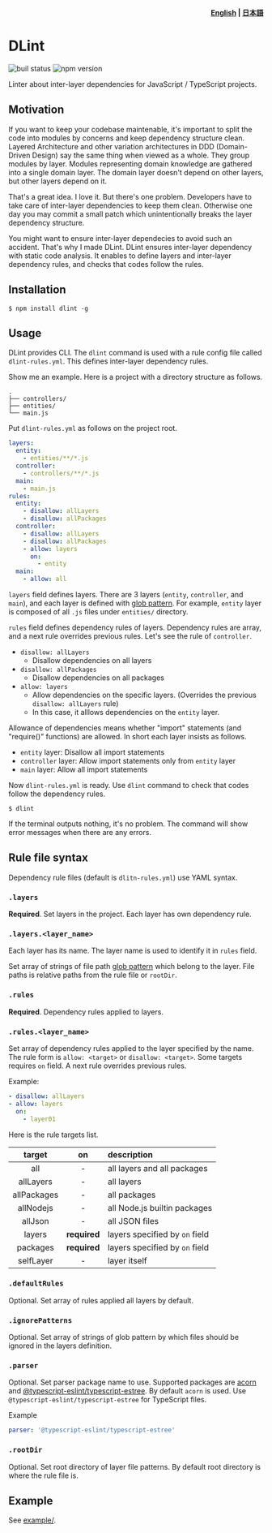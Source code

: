 <p align="right">
  <strong>
    <a href="README.md">English</a> |
    <a href="README_ja.md">日本語</a>
  </strong>
</p>

# DLint

![buil status](https://github.com/fujiharuka/dlint/workflows/all%20packages/badge.svg)
![npm version](https://img.shields.io/npm/v/dlint.svg)

Linter about inter-layer dependencies for JavaScript / TypeScript projects.

## Motivation

If you want to keep your codebase maintenable, it's important to split the code into modules by concerns and keep dependency structure clean. Layered Architecture and other variation architectures in DDD (Domain-Driven Design) say the same thing when viewed as a whole. They group modules by layer. Modules representing domain knowledge are gathered into a single domain layer. The domain layer doesn't depend on other layers, but other layers depend on it.

That's a great idea. I love it. But there's one problem. Developers have to take care of inter-layer dependencies to keep them clean. Otherwise one day you may commit a small patch which unintentionally breaks the layer dependency structure.

You might want to ensure inter-layer dependecies to avoid such an accident. That's why I made DLint. DLint ensures inter-layer dependency with static code analysis. It enables to define layers and inter-layer dependency rules, and checks that codes follow the rules.

## Installation

```
$ npm install dlint -g
```

## Usage

DLint provides CLI. The `dlint` command is used with a rule config file called `dlint-rules.yml`. This defines inter-layer dependency rules.

Show me an example. Here is a project with a directory structure as follows.

```
.
├── controllers/
├── entities/
└── main.js
```

Put `dlint-rules.yml` as follows on the project root.

```yaml
layers:
  entity:
    - entities/**/*.js
  controller:
    - controllers/**/*.js
  main:
    - main.js
rules:
  entity:
    - disallow: allLayers
    - disallow: allPackages
  controller:
    - disallow: allLayers
    - disallow: allPackages
    - allow: layers
      on:
        - entity
  main:
    - allow: all
```

`layers` field defines layers. There are 3 layers (`entity`, `controller`, and `main`), and each layer is defined with [glob pattern](https://github.com/mrmlnc/fast-glob#pattern-syntax). For example, `entity` layer is composed of all `.js` files under `entities/` directory.

`rules` field defines dependency rules of layers. Dependency rules are array, and a next rule overrides previous rules. Let's see the rule of `controller`.

- `disallow: allLayers`
  - Disallow dependencies on all layers
- `disallow: allPackages`
  - Disallow dependencies on all packages
- `allow: layers`
  - Allow dependencies on the specific layers. (Overrides the previous `disallow: allLayers` rule)
  - In this case, it alllows dependencies on the `entity` layer.

Allowance of dependencies means whether "import" statements (and "require()" functions) are allowed. In short each layer insists as follows.

- `entity` layer: Disallow all import statements
- `controller` layer: Allow import statements only from `entity` layer
- `main` layer: Allow all import statements

Now `dlint-rules.yml` is ready. Use `dlint` command to check that codes follow the dependency rules.

```
$ dlint
```

If the terminal outputs nothing, it's no problem. The command will show error messages when there are any errors.

## Rule file syntax

Dependency rule files (default is `dlitn-rules.yml`) use YAML syntax.

### `.layers`

**Required**. Set layers in the project. Each layer has own dependency rule.

### `.layers.<layer_name>`

Each layer has its name. The layer name is used to identify it in `rules` field.

Set array of strings of file path [glob pattern](https://github.com/mrmlnc/fast-glob#pattern-syntax) which belong to the layer. File paths is relative paths from the rule file or `rootDir`.

### `.rules`

**Required**. Dependency rules applied to layers.

### `.rules.<layer_name>`

Set array of dependency rules applied to the layer specified by the name. The rule form is `allow: <target>` or `disallow: <target>`. Some targets requires `on` field. A next rule overrides previous rules.

Example:

```yaml
- disallow: allLayers
- allow: layers
  on:
    - layer01
```

Here is the rule targets list.

|    target   |      on      | description                    |
| :---------: | :----------: | :----------------------------- |
|     all     |       -      | all layers and all packages    |
|  allLayers  |       -      | all layers                     |
| allPackages |       -      | all packages                   |
|  allNodejs  |       -      | all Node.js builtin packages   |
|   allJson   |       -      | all JSON files                 |
|    layers   | **required** | layers specified by `on` field |
|   packages  | **required** | layers specified by `on` field |
|  selfLayer  |       -      | layer itself                   |

### `.defaultRules`

Optional. Set array of rules applied all layers by default.

### `.ignorePatterns`

Optional. Set array of strings of glob pattern by which files should be ignored in the layers definition.

### `.parser`

Optional. Set parser package name to use. Supported packages are [acorn](https://github.com/acornjs/acorn) and [@typescript-eslint/typescript-estree](https://github.com/typescript-eslint/typescript-eslint/tree/master/packages/typescript-estree). By default `acorn` is used. Use  `@typescript-eslint/typescript-estree` for TypeScript files.

Example

```yaml
parser: '@typescript-eslint/typescript-estree'
```

### `.rootDir`

Optional. Set root directory of layer file patterns. By default root directory is where the rule file is.

## Example

See [example/](./example).
